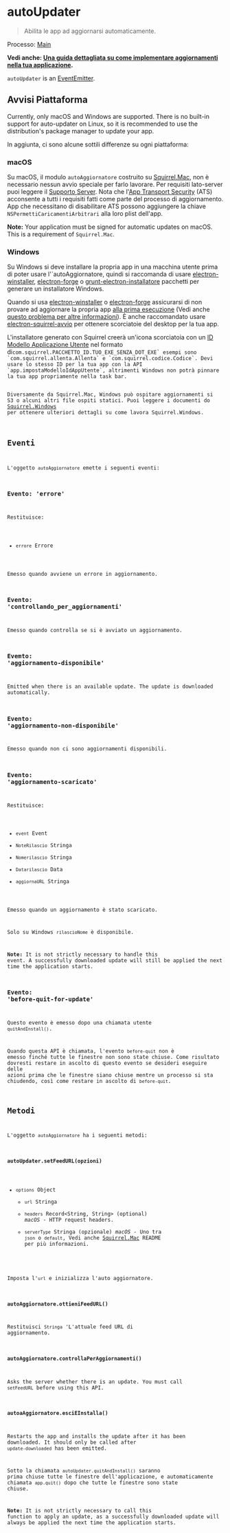 # autoUpdater

> Abilita le app ad aggiornarsi automaticamente.

Processo: [Main](../glossary.md#main-process)

**Vedi anche: [Una guida dettagliata su come implementare aggiornamenti nella tua applicazione](../tutorial/updates.md).**

`autoUpdater` is an [EventEmitter](https://nodejs.org/api/events.html#events_class_eventemitter).

## Avvisi Piattaforma

Currently, only macOS and Windows are supported. There is no built-in support for auto-updater on Linux, so it is recommended to use the distribution's package manager to update your app.

In aggiunta, ci sono alcune sottili differenze su ogni piattaforma:

### macOS

Su macOS, il modulo `autoAggiornatore` costruito su [Squirrel.Mac](https://github.com/Squirrel/Squirrel.Mac), non è necessario nessun avvio speciale per farlo lavorare. Per requisiti lato-server puoi leggere il [Supporto Server](https://github.com/Squirrel/Squirrel.Mac#server-support). Nota che l'[App Transport Security](https://developer.apple.com/library/content/documentation/General/Reference/InfoPlistKeyReference/Articles/CocoaKeys.html#//apple_ref/doc/uid/TP40009251-SW35) (ATS) acconsente a tutti i requisiti fatti come parte del processo di aggiornamento. App che necessitano di disabilitare ATS possono aggiungere la chiave `NSPermettiCaricamentiArbitrari` alla loro plist dell'app.

**Note:** Your application must be signed for automatic updates on macOS. This is a requirement of `Squirrel.Mac`.

### Windows

Su Windows si deve installare la propria app in una macchina utente prima di poter usare l'`autoAggiornatore</o>, quindi si raccomanda di usare <a href="https://github.com/electron/windows-installer">electron-winstaller</a>, <a href="https://github.com/electron-userland/electron-forge">electron-forge</a> o <a href="https://github.com/electron/grunt-electron-installer">grunt-electron-installatore</a> pacchetti per generare un installatore Windows.</p>

<p spaces-before="0">Quando si usa <a href="https://github.com/electron/windows-installer">electron-winstaller</a> o <a href="https://github.com/electron-userland/electron-forge">electron-forge</a> assicurarsi di non provare ad aggiornare la propria app <a href="https://github.com/electron/windows-installer#handling-squirrel-events">alla prima esecuzione</a> (Vedi anche <a href="https://github.com/electron/electron/issues/7155">questo problema per altre informazioni</a>). È anche raccomandato usare <a href="https://github.com/mongodb-js/electron-squirrel-startup">electron-squirrel-avvio</a> per ottenere scorciatoie del desktop per la tua app.</p>

<p spaces-before="0">L'installatore generato con Squirrel creerà un'icona scorciatoia con un <a href="https://msdn.microsoft.com/en-us/library/windows/desktop/dd378459(v=vs.85).aspx">ID Modello Applicazione Utente</a> nel formato di<code>com.squirrel.PACCHETTO_ID.TUO_EXE_SENZA_DOT_EXE` esempi sono `com.squirrel.allenta.Allenta` e `com.squirrel.codice.Codice`. Devi usare lo stesso ID per la tua app con la API `app.impostaModelloIdAppUtente`, altrimenti Windows non potrà pinnare la tua app propriamente nella task bar.

Diversamente da Squirrel.Mac, Windows può ospitare aggiornamenti si S3 o alcuni altri file ospiti statici. Puoi leggere i documenti do [Squirrel.Windows](https://github.com/Squirrel/Squirrel.Windows) per ottenere ulteriori dettagli su come lavora Squirrel.Windows.

## Eventi

L'oggetto `autoAggiornatore` emette i seguenti eventi:

### Evento: 'errore'

Restituisce:

* `errore` Errore

Emesso quando avviene un errore in aggiornamento.

### Evento: 'controllando_per_aggiornamenti'

Emesso quando controlla se si è avviato un aggiornamento.

### Evemto: 'aggiornamento-disponibile'

Emitted when there is an available update. The update is downloaded automatically.

### Evento: 'aggiornamento-non-disponibile'

Emesso quando non ci sono aggiornamenti disponibili.

### Evento: 'aggiornamento-scaricato'

Restituisce:

* `event` Event
* `NoteRilascio` Stringa
* `Nomerilascio` Stringa
* `Datarilascio` Data
* `aggiornaURL` Stringa

Emesso quando un aggiornamento è stato scaricato.

Solo su Windows `rilascioNome` è disponibile.

**Note:** It is not strictly necessary to handle this event. A successfully downloaded update will still be applied the next time the application starts.

### Evento: 'before-quit-for-update'

Questo evento è emesso dopo una chiamata utente `quitAndInstall()`.

Quando questa API è chiamata, l'evento `before-quit` non è emesso finché tutte le finestre non sono state chiuse. Come risultato dovresti restare in ascolto di questo evento se desideri eseguire delle azioni prima che le finestre siano chiuse mentre un processo si sta chiudendo, così come restare in ascolto di `before-quit`.

## Metodi

L'oggetto `autoAggiornatore` ha i seguenti metodi:

### `autoUpdater.setFeedURL(opzioni)`

* `options` Object
  * `url` Stringa
  * `headers` Record<String, String> (optional) _macOS_ - HTTP request headers.
  * `serverType` Stringa (opzionale) _macOS_ - Uno tra `json` o `default`, Vedi anche [Squirrel.Mac](https://github.com/Squirrel/Squirrel.Mac) README per più informazioni.

Imposta l'`url` e inizializza l'auto aggiornatore.

### `autoAggiornatore.ottieniFeedURL()`

Restituisci `Stringa` 'L'attuale feed URL di aggiornamento.

### `autoAggiornatore.controllaPerAggiornamenti()`

Asks the server whether there is an update. You must call `setFeedURL` before using this API.

### `autoaAggiornatore.esciEInstalla()`

Restarts the app and installs the update after it has been downloaded. It should only be called after `update-downloaded` has been emitted.

Sotto la chiamata `autoUpdater.quitAndInstall()` saranno prima chiuse tutte le finestre dell'applicazione, e automaticamente chiamata `app.quit()` dopo che tutte le finestre sono state chiuse.

**Note:** It is not strictly necessary to call this function to apply an update, as a successfully downloaded update will always be applied the next time the application starts.

